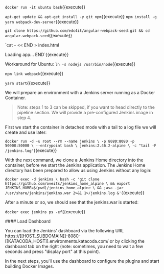 `docker run -it ubuntu bash`{{execute}}

`apt-get update && apt-get install -y git npm`{{execute}}
`npm install -g yarn webpack-dev-server`{{execute}}



`git clone https://github.com/edc4it/angular-webpack-seed.git && cd angular-webpack-seed`{{execute}}

`cat - << END  > index.html
<!DOCTYPE html>
<html lang="en">
<head>
    <meta charset="UTF-8">
    <title>Angular 4 Hello World</title>
</head>
<body>
<app>Loading app...</app>
</body>
</html>
END`{{execute}}

Workaround for Ubuntu:
`ln -s nodejs /usr/bin/node`{{execute}}

`npm link webpack`{{execute}}

`yarn start`{{execute}}


We will prepare an environment with a Jenkins server running as a Docker Container.

> Note: steps 1 to 3 can be skipped, if you want to head directly to the pipeline section. We will provide a pre-configured Jenkins image in step 4.

First we start the container in detached mode with a tail to a log file we will create and use later:

`docker run -d -u root --rm --name jenkins \
    -p 8080:8080 -p 50000:50000 \
    --entrypoint bash \
    jenkins:2.46.2-alpine \
    -c "tail -F /jenkins.log"`{{execute}}
    
With the next command, we clone a Jenkins Home directory into the container, before we start the Jenkins application. The Jenkins Home directory has been prepared to allow us using Jenkins without any login:

`docker exec -d jenkins \
    bash -c 'git clone https://github.com/oveits/jenkins_home_alpine \
        && export JENKINS_HOME=$(pwd)/jenkins_home_alpine \
        && java -jar /usr/share/jenkins/jenkins.war 2>&1 1>/jenkins.log &'`{{execute}}

After a minute or so, we should see that the jenkins.war is started:

`docker exec jenkins ps -ef`{{execute}}

#### Load Dashboard

You can load the Jenkins' dashboard via the following URL https://[[HOST_SUBDOMAIN]]-8080-[[KATACODA_HOST]].environments.katacoda.com/ or by clicking the dashboard tab on the right (note: sometimes, you need to wait a few seconds and press "display port" at this point).

In the next steps, you'll use the dashboard to configure the plugins and start building Docker Images.
